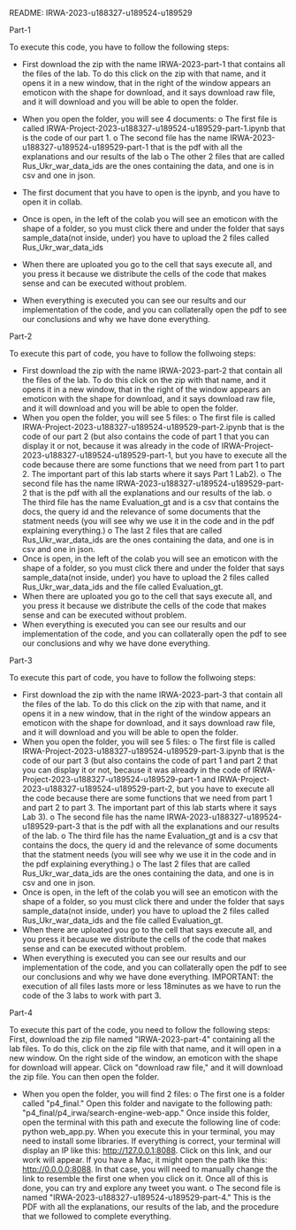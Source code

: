 
README: IRWA-2023-u188327-u189524-u189529

Part-1

To execute this code, you have to follow the following steps:
-	First download the zip with the name IRWA-2023-part-1 that contains all the files of the lab. To do this click on the zip with that name, and it opens it in a new window, that in the right of the window appears an emoticon with the shape for download, and it says download raw file, and it will download and you will be able to open the folder.
-	When you open the folder, you will see 4 documents: 
    o	The first file is called IRWA-Project-2023-u188327-u189524-u189529-part-1.ipynb that is the code of our part 1.
    o	The second file has the name IRWA-2023-u188327-u189524-u189529-part-1 that is the pdf with all the explanations and our results of the lab
    o	The other 2 files that are called Rus_Ukr_war_data_ids are the ones containing the data, and one is in csv and one in json.
    
-	The first document that you have to open is the ipynb, and you have to open it in collab.
-	Once is open, in the left of the colab you will see an emoticon with the shape of a folder, so you must click there and under the folder that says sample_data(not inside, under) you have to upload the 2 files called Rus_Ukr_war_data_ids
-	When there are uploated you go to the cell that says execute all, and you press it because we distribute the cells of the code that makes sense and can be executed without problem.
-	When everything is executed you can see our results and our implementation of the code, and you can collaterally open the pdf to see our conclusions and why we have done everything.


Part-2

To execute this part of code, you have to follow the follwoing steps:
-  First download the zip with the name IRWA-2023-part-2 that contain all the files of the lab. To do this click on the zip with that name, and it opens it in a new window, that in the right of the window appears an emoticon with the shape for download, and it says download raw file, and it will download and you will be able to open the folder.
- When you open the folder, you will see 5 files:
    o   The first file is called IRWA-Project-2023-u188327-u189524-u189529-part-2.ipynb that is the code of our part 2 (but also contains the code of part 1 that you can display it or not, because it was already in the code of IRWA-Project-2023-u188327-u189524-u189529-part-1, but you have to execute all the code because there are some functions that we need from part 1 to part 2. The important part of this lab starts where it says Part 1 Lab2).
    o	The second file has the name IRWA-2023-u188327-u189524-u189529-part-2 that is the pdf with all the explanations and our results of the lab.
    o   The third file has the name Evaluation_gt and is a csv that contains the docs, the query id and the relevance of some documents that the statment needs (you will see why we use it in the code and in the pdf explaining everything.)
    o	The last 2 files that are called Rus_Ukr_war_data_ids are the ones containing the data, and one is in csv and one in json.
- Once is open, in the left of the colab you will see an emoticon with the shape of a folder, so you must click there and under the folder that says sample_data(not inside, under) you have to upload the 2 files called Rus_Ukr_war_data_ids and the file called Evaluation_gt.
-	When there are uploated you go to the cell that says execute all, and you press it because we distribute the cells of the code that makes sense and can be executed without problem.
-	When everything is executed you can see our results and our implementation of the code, and you can collaterally open the pdf to see our conclusions and why we have done everything.

Part-3

To execute this part of code, you have to follow the follwoing steps:
-  First download the zip with the name IRWA-2023-part-3 that contain all the files of the lab. To do this click on the zip with that name, and it opens it in a new window, that in the right of the window appears an emoticon with the shape for download, and it says download raw file, and it will download and you will be able to open the folder.
- When you open the folder, you will see 5 files:
    o   The first file is called IRWA-Project-2023-u188327-u189524-u189529-part-3.ipynb that is the code of our part 3 (but also contains the code of part 1 and part 2 that you can display it or not, because it was already in the code of IRWA-Project-2023-u188327-u189524-u189529-part-1 and IRWA-Project-2023-u188327-u189524-u189529-part-2, but you have to execute all the code because there are some functions that we need from part 1 and part 2 to part 3. The important part of this lab starts where it says Lab 3).
    o	The second file has the name IRWA-2023-u188327-u189524-u189529-part-3 that is the pdf with all the explanations and our results of the lab.
    o   The third file has the name Evaluation_gt and is a csv that contains the docs, the query id and the relevance of some documents that the statment needs (you will see why we use it in the code and in the pdf explaining everything.)
    o	The last 2 files that are called Rus_Ukr_war_data_ids are the ones containing the data, and one is in csv and one in json.
- Once is open, in the left of the colab you will see an emoticon with the shape of a folder, so you must click there and under the folder that says sample_data(not inside, under) you have to upload the 2 files called Rus_Ukr_war_data_ids and the file called Evaluation_gt.
-	When there are uploated you go to the cell that says execute all, and you press it because we distribute the cells of the code that makes sense and can be executed without problem.
-	When everything is executed you can see our results and our implementation of the code, and you can collaterally open the pdf to see our conclusions and why we have done everything.
IMPORTANT: the execution of all files lasts more or less 18minutes as we have to run the code of the 3 labs to work with part 3.

Part-4

To execute this part of the code, you need to follow the following steps:
First, download the zip file named "IRWA-2023-part-4" containing all the lab files. To do this, click on the zip file with that name, and it will open in a new window. On the right side of the window, an emoticon with the shape for download will appear. Click on "download raw file," and it will download the zip file. You can then open the folder.
- When you open the folder, you will find 2 files:
    o The first one is a folder called "p4_final." Open this folder and navigate to the following path: "p4_final/p4_irwa/search-engine-web-app." Once inside this folder, open the terminal with this path and execute the following line of code: python web_app.py. When you execute this in your terminal, you may need to install some libraries. If everything is correct, your terminal will display an IP like this: http://127.0.0.1:8088. Click on this link, and our work will appear. If you have a Mac, it might open the path like this: http://0.0.0.0:8088. In that case, you will need to manually change the link to resemble the first one when you click on it. Once all of this is done, you can try and explore any tweet you want.
    o The second file is named "IRWA-2023-u188327-u189524-u189529-part-4." This is the PDF with all the explanations, our results of the lab, and the procedure that we followed to complete everything.

    



